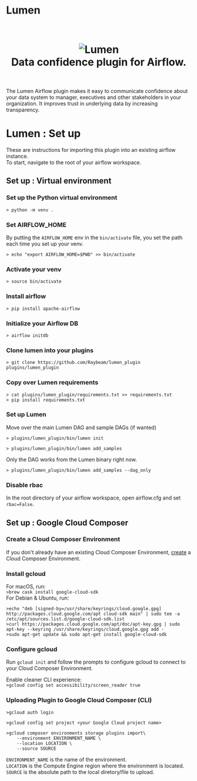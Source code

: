 # Lumen

<h1 align="center">
  <br>
  <img src="https://i.imgur.com/mAyZh0q.png" alt="Lumen">
  <br>
  Data confidence plugin for Airflow.
  <br>
  <br>
</h1>

The Lumen Airflow plugin makes it easy to communicate confidence about your data system to manager, executives and other stakeholders in your organization.  It improves trust in underlying data by increasing transparency.

# Lumen : Set up
These are instructions for importing this plugin into an existing airflow instance.  
To start, navigate to the root of your airflow workspace.

## Set up : Virtual environment

### Set up the Python virtual environment
`> python -m venv .`

### Set AIRFLOW_HOME
By putting the `AIRFLOW_HOME` env in the `bin/activate` file, you set the path each time you set up your venv.

`> echo "export AIRFLOW_HOME=$PWD" >> bin/activate`

### Activate your venv
`> source bin/activate`

### Install airflow
`> pip install apache-airflow`

### Initialize your Airflow DB
`> airflow initdb`

### Clone lumen into your plugins
`> git clone https://github.com/Raybeam/lumen_plugin plugins/lumen_plugin`

### Copy over Lumen requirements
`> cat plugins/lumen_plugin/requirements.txt >> requirements.txt`  
`> pip install requirements.txt`

### Set up Lumen
Move over the main Lumen DAG and sample DAGs (if wanted)

`> plugins/lumen_plugin/bin/lumen init`

`> plugins/lumen_plugin/bin/lumen add_samples`

Only the DAG works from the Lumen binary right now.

`> plugins/lumen_plugin/bin/lumen add_samples --dag_only`

### Disable rbac
In the root directory of your airflow workspace, open airflow.cfg and set `rbac=False`.

## Set up : Google Cloud Composer

### Create a Cloud Composer Environment
If you don't already have an existing Cloud Composer Environment, [create](https://console.cloud.google.com/composer/environments/create?_ga=2.148358327.1202999744.1589816907-593717271.1588273490) a Cloud Composer Environment.

### Install gcloud 
For macOS, run:  
`>brew cask install google-cloud-sdk`  
For Debian & Ubuntu, run:  
```
>echo "deb [signed-by=/usr/share/keyrings/cloud.google.gpg] http://packages.cloud.google.com/apt cloud-sdk main" | sudo tee -a /etc/apt/sources.list.d/google-cloud-sdk.list
>curl https://packages.cloud.google.com/apt/doc/apt-key.gpg | sudo apt-key --keyring /usr/share/keyrings/cloud.google.gpg add -
>sudo apt-get update && sudo apt-get install google-cloud-sdk
```

### Configure gcloud
Run `gcloud init` and follow the prompts to configure gcloud to connect to your Cloud Composer Environment.  
  
Enable cleaner CLI experience:  
`>gcloud config set accessibility/screen_reader true`

### Uploading Plugin to Google Cloud Composer (CLI)
`>gcloud auth login`  

`>gcloud config set project <your Google Cloud project name>`  

```
>gcloud composer environments storage plugins import\
    --environment ENVIRONMENT_NAME \
    --location LOCATION \
    --source SOURCE
```    

`ENVIRONMENT_NAME` is the name of the environment.  
`LOCATION` is the Compute Engine region where the environment is located.  
`SOURCE` is the absolute path to the local diretory/file to upload.  
